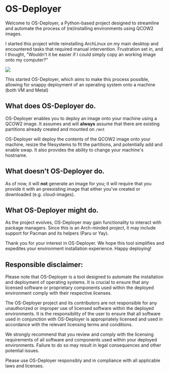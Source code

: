 # OS-Deployer

Welcome to OS-Deployer, a Python-based project designed to streamline and automate the process of (re)installing environments using QCOW2 images.

I started this project while reinstalling ArchLinux on my main desktop and encountered tasks that required manual intervention. Frustration set in, and I thought, "Wouldn't it be easier if I could simply copy an working image onto my computer?"

![](https://media.giphy.com/media/OOezqqxPB8aJ2/giphy.gif)

This started OS-Deployer, which aims to make this process possible, allowing for snappy deployment of an operating system onto a machine (both VM and Metal)

## What does OS-Deployer do.
OS-Deployer enables you to deploy an image onto your machine using a QCOW2 image. It assumes and will **always** assume that there are existing partitions already created and mounted on ```/mnt```

OS-Deployer will deploy the contents of the QCOW2 image onto your machine, resize the filesystems to fit the partitions, and potentially add and enable swap. It also provides the ability to change your machine's hostname.

## What doesn't OS-Deployer do.
As of now, it will **not** generate an image for you; it will require that you provide it with an preexisting image that either you've created or downloaded (e.g. cloud-images).

## What OS-Deployer might do.
As the project evolves, OS-Deployer may gain functionality to interact with package managers. Since this is an Arch-minded project, it may include support for Pacman and its helpers (Paru or Yay).

Thank you for your interest in OS-Deployer. We hope this tool simplifies and expedites your environment installation experience. Happy deploying!

## Responsible disclaimer:
Please note that OS-Deployer is a tool designed to automate the installation and deployment of operating systems. It is crucial to ensure that any licensed software or proprietary components used within the deployed environment comply with their respective licenses.

The OS-Deployer project and its contributors are not responsible for any unauthorized or improper use of licensed software within the deployed environments. It is the responsibility of the user to ensure that all software used in conjunction with OS-Deployer is appropriately licensed and used in accordance with the relevant licensing terms and conditions.

We strongly recommend that you review and comply with the licensing requirements of all software and components used within your deployed environments. Failure to do so may result in legal consequences and other potential issues.

Please use OS-Deployer responsibly and in compliance with all applicable laws and licenses.
